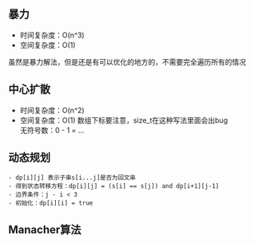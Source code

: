 ## 暴力
- 时间复杂度：O(n^3)
- 空间复杂度：O(1)

虽然是暴力解法，但是还是有可以优化的地方的，不需要完全遍历所有的情况
## 中心扩散
- 时间复杂度：O(n^2)
- 空间复杂度：O(1)
数组下标要注意，size_t在这种写法里面会出bug  
无符号数：0 - 1 = ...   
## 动态规划
```
- dp[i][j] 表示子串s[i...j]是否为回文串  
- 得到状态转移方程：dp[i][j] = (s[i] == s[j]) and dp[i+1][j-1]
- 边界条件：j - i < 3
- 初始化：dp[i][i] = true
```
## Manacher算法
